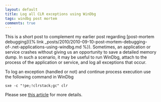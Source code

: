 ```yaml
---
layout: default
title: Log all CLR exceptions using WinDbg
tags: windbg post mortem 
comments: true
---
```


This is a short post to complement my earlier post regarding [post-mortem debugging]({% link _posts/2010/2010-09-10-post-mortem-debugging-of-.net-applications-using-windbg.md %}). Sometimes, an application or service crashes without giving us an opportunity to save a detailed memory dump. In such a scenario, it may be useful to run WinDbg, attach to the process of the application or service, and log all exceptions that occur.

To log an exception (handled or not) and continue process execution use the following command in WinDbg

```text
sxe -c "!pe;!clrstack;gc" clr
```

Please see [this article](https://blogs.msdn.com/b/kristoffer/archive/2007/01/03/debugging-exceptions-in-managed-code-using-windbg.aspx) for more details.
